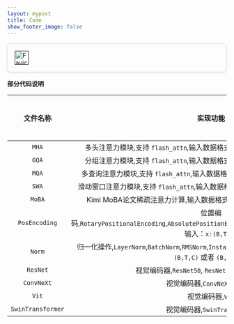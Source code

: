 ```yaml
---
layout: mypost
title: Code
show_footer_image: false
---
```


<html lang="en">
<head>
  <meta charset="UTF-8">
  <meta name="viewport" content="width=device-width, initial-scale=1.0">
  <title>Link Card</title>
  <style>
    .link-card {
      display: flex;
      align-items: center;
      max-width: 600px;
      border: 1px solid #e0e0e0;
      border-radius: 8px;
      padding: 16px;
      margin: 16px auto;
      box-shadow: 0 2px 4px rgba(0, 0, 0, 0.1);
      text-decoration: none;
      color: inherit;
      transition: transform 0.2s;
    }
    .link-card:hover {
      transform: translateY(-2px);
    }
    .link-card img {
      width: 32px;
      height: 32px;
      margin-right: 16px;
    }
    .link-card-content {
      flex: 1;
    }
    .link-card-title {
      font-size: 1.2em;
      font-weight: bold;
      margin: 0 0 8px;
    }
    .link-card-description {
      font-size: 0.9em;
      color: #555;
      margin: 0;
    }
    .link-card-url {
      font-size: 0.8em;
      color: #888;
      margin-top: 4px;
    }
  </style>
</head>
<body>
  <a id="link-card" class="link-card" href="" target="_blank">
    <img id="link-favicon" src="" alt="Favicon">
    <div class="link-card-content">
      <div id="link-title" class="link-card-title"></div>
      <div id="link-description" class="link-card-description"></div>
      <div id="link-url" class="link-card-url"></div>
    </div>
  </a>

  <script>
    // Configuration for the link to convert
    const linkConfig = {
      url: "{{ include.url | default: 'https://github.com/shangxiaaabb/ProjectCode' }}",
      title: "{{ include.title | default: 'Code！！😁😁😁' }}",
      description: "{{ include.description | default: 'All Code in my blog！' }}"
    };

    // Update card elements with provided or default values
    document.getElementById('link-card').href = linkConfig.url;
    document.getElementById('link-favicon').src = `https://www.google.com/s2/favicons?domain=${linkConfig.url}`;
    // document.getElementById('link-favicon').src = `https://api.faviconkit.com/${new URL(linkConfig.url).hostname}/144`;
    document.getElementById('link-title').textContent = linkConfig.title;
    document.getElementById('link-description').textContent = linkConfig.description;
    document.getElementById('link-url').textContent = linkConfig.url;
  </script>
</body>
</html>

**部分代码说明**

| 文件名称               | 实现功能      | 文件地址    |
|:--------------------:|:------------:|:----------:|
| `MHA` | 多头注意力模块,支持 `flash_attn`,输入数据格式为：`x:(B,T,C),atten_mask:(B,T)`   | [🔗](../code/MultiHeadAttention.py.txt)   |
| `GQA` | 分组注意力模块,支持 `flash_attn`,输入数据格式为：`x:(B,T,C),atten_mask:(B,T)`  | [🔗](../code/GroupedQueryAttention.py.txt) |
| `MQA` | 多查询注意力模块,支持 `flash_attn`,输入数据格式为：`x:(B,T,C),atten_mask:(B,T)` | [🔗](../code/MultiHeadAttention.py.txt)   |
| `SWA` | 滑动窗口注意力模块,支持 `flash_attn`,输入数据格式为：`x:(B,T,C),atten_mask:(B,T)` | [🔗](../code/WindowAttention.py.txt)     |
| `MoBA` | Kimi MoBA论文稀疏注意力计算,输入数据格式为：`x:(B,T,C),atten_mask:(B,T)` | [🔗](../code/MoBAAttention.py.txt)     |
| `PosEncoding` | 位置编码,`RotaryPositionalEncoding`,`AbsolutePositionEmbedding`,`LearnedPositionEmbedding`。输入：`x:(B,T,C)`             | [🔗](../code/PositionalEncoding.py.txt) |
| `Norm`        | 归一化操作,`LayerNorm`,`BatchNorm`,`RMSNorm`,`InstanceNorm`,`GlobalResponseNorm`。输入：`(B,T,C)` 或者 `(B,C,H,W)` | [🔗](../code/Norm.py.txt)
| `ResNet`          | 视觉编码器,`ResNet50`, `ResNet101`, `ResNet152`系列  | [🔗](../code/CVBackbone/ResNet.py.txt)          |
| `ConvNeXt`        | 视觉编码器,`ConvNeXt v1`系列                         | [🔗](../code/ConvNeXt.py.txt)                   |
| `Vit`             | 视觉编码器,`Vit`                                    | [🔗](../code/CVBackbone/Vit.py.txt)             |
| `SwinTransformer` | 视觉编码器,`SwinTransformer`                        | [🔗](../code/CVBackbone/SwinTransformer.py.txt) |